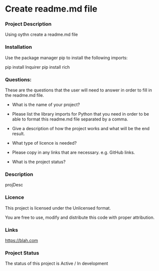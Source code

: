 
# Create readme.md file


### Project Description

Using oythn create a readme.md file


### Installation

Use the package manager pip to install the following imports:

pip install Inquirer
pip install rich

### Questions:

These are the questions that the user will need to answer in order to fill in the readme.md file.

  * What is the name of your project?

  * Please list the library imports for Python that you need in order to be able to format this readme.md file separated by a comma.

  * Give a description of how the project works and what will be the end result.

  * What type of licence is needed?

  * Please copy in any links that are necessary. e.g. GitHub links.

  * What is the project status?


### Description

projDesc


### Licence

This project is licensed under the Unlicensed format.

You are free to use, modify and distribute this code with proper attribution.


### Links

https://blah.com


### Project Status

The status of this project is Active / In development

